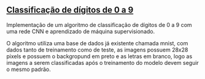 ## [Classificação de dígitos de 0 a 9](classificacao_digitos.ipynb)

 Implementação de um algoritmo de classificação de dígitos de 0 a 9 com uma rede CNN e aprendizado de máquina supervisionado.

 O algoritmo utiliza uma base de dados já existente chamada mnist, com dados tanto de treinamento como de teste, as imagens possuem 28x28 pixels e possuem o backgropund em preto e as letras em branco, logo as imagens a serem classificadas após o treinamento do modelo devem seguir o mesmo padrão.
